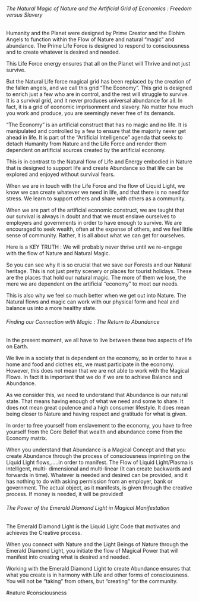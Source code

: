 ###### The Natural Magic of Nature and the Artificial Grid of Economics : Freedom versus Slavery

Humanity and the Planet were designed by Prime Creator and the Elohim Angels to function within the Flow of Nature and natural “magic” and abundance. The Prime Life Force is designed to respond to consciousness and to create whatever is desired and needed.

This Life Force energy ensures that all on the Planet will Thrive and not just survive.

But the Natural Life force magical grid has been replaced by the creation of the fallen angels, and we call this grid “The Economy”. This grid is designed to enrich just a few who are in control, and the rest will struggle to survive. It is a survival grid, and it never produces universal abundance for all. In fact, it is a grid of economic imprisonment and slavery. No matter how much you work and produce, you are seemingly never free of its demands.

“The Economy” is an artificial construct that has no magic and no life. It is manipulated and controlled by a few to ensure that the majority never get ahead in life. It is part of the “Artificial Intelligence” agenda that seeks to detach Humanity from Nature and the Life Force and render them dependent on artificial sources created by the artificial economy.

This is in contrast to the Natural flow of Life and Energy embodied in Nature that is designed to support life and create Abundance so that life can be explored and enjoyed without survival fears.

When we are in touch with the Life Force and the flow of Liquid Light, we know we can create whatever we need in life, and that there is no need for stress. We learn to support others and share with others as a community.

When we are part of the artificial economic construct, we are taught that our survival is always in doubt and that we must enslave ourselves to employers and governments in order to have enough to survive. We are encouraged to seek wealth, often at the expense of others, and we feel little sense of community. Rather, it is all about what we can get for ourselves.

Here is a KEY TRUTH : We will probably never thrive until we re-engage with the flow of Nature and Natural Magic.

So you can see why it is so crucial that we save our Forests and our Natural heritage. This is not just pretty scenery or places for tourist holidays. These are the places that hold our natural magic. The more of them we lose, the mere we are dependent on the artificial “economy” to meet our needs.

This is also why we feel so much better when we get out into Nature. The Natural flows and magic can work with our physical form and heal and balance us into a more healthy state.

###### Finding our Connection with Magic : The Return to Abundance

In the present moment, we all have to live between these two aspects of life on Earth.

We live in a society that is dependent on the economy, so in order to have a home and food and clothes etc, we must participate in the economy. However, this does not mean that we are not able to work with the Magical Flows. In fact it is important that we do if we are to achieve Balance and Abundance.

As we consider this, we need to understand that Abundance is our natural state. That means having enough of what we need and some to share. It does not mean great opulence and a high consumer lifestyle. It does mean being closer to Nature and having respect and gratitude for what is given.

In order to free yourself from enslavement to the economy, you have to free yourself from the Core Belief that wealth and abundance come from the Economy matrix.

When you understand that Abundance is a Magical Concept and that you create Abundance through the process of consciousness imprinting on the Liquid Light flows,.....in order to manifest. The Flow of Liquid Light/Plasma is intelligent, multi- dimensional and multi-linear (It can create backwards and forwards in time). Whatever is needed and desired can be provided, and it has nothing to do with asking permission from an employer, bank or government. The actual object, as it manifests, is given through the creative process. If money is needed, it will be provided!

###### The Power of the Emerald Diamond Light in Magical Manifestation

The Emerald Diamond Light is the Liquid Light Code that motivates and achieves the Creative process.

When you connect with Nature and the Light Beings of Nature through the Emerald Diamond Light, you initiate the flow of Magical Power that will manifest into creating what is desired and needed.

Working with the Emerald Diamond Light to create Abundance ensures that what you create is in harmony with Life and other forms of consciousness. You will not be “taking” from others, but “creating” for the community.

#nature #consciousness 